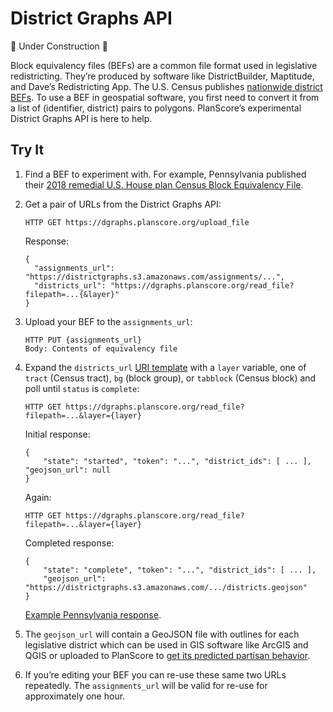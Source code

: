 District Graphs API
===================

🚧 Under Construction 🚧

Block equivalency files (BEFs) are a common file format used in legislative
redistricting. They’re produced by software like DistrictBuilder, Maptitude,
and Dave’s Redistricting App. The U.S. Census publishes
[nationwide district BEFs](https://www.census.gov/geographies/mapping-files/2019/dec/rdo/116-congressional-district-bef.html).
To use a BEF in geospatial software, you first need to convert it from a list
of (identifier, district) pairs to polygons. PlanScore’s experimental
District Graphs API is here to help.

Try It
------

1.  Find a BEF to experiment with. For example, Pennsylvania published their
    [2018 remedial U.S. House plan Census Block Equivalency File](http://www.pacourts.us/news-and-statistics/cases-of-public-interest/league-of-women-voters-et-al-v-the-commonwealth-of-pennsylvania-et-al-159-mm-2017).

2.  Get a pair of URLs from the District Graphs API:

        HTTP GET https://dgraphs.planscore.org/upload_file
        
    Response:
    
        {
          "assignments_url": "https://districtgraphs.s3.amazonaws.com/assignments/...",
          "districts_url": "https://dgraphs.planscore.org/read_file?filepath=...{&layer}"
        }
    
4.  Upload your BEF to the `assignments_url`:
    
        HTTP PUT {assignments_url}
        Body: Contents of equivalency file
    
5.  Expand the `districts_url` [URI template](https://tools.ietf.org/html/rfc6570)
    with a `layer` variable, one of `tract` (Census tract), `bg` (block group), 
    or `tabblock` (Census block) and poll until `status` is `complete`:
    
        HTTP GET https://dgraphs.planscore.org/read_file?filepath=...&layer={layer}
    
    Initial response:
    
        {
            "state": "started", "token": "...", "district_ids": [ ... ], "geojson_url": null
        }
    
    Again:
    
        HTTP GET https://dgraphs.planscore.org/read_file?filepath=...&layer={layer}
    
    Completed response:
    
        {
            "state": "complete", "token": "...", "district_ids": [ ... ],
            "geojson_url": "https://districtgraphs.s3.amazonaws.com/.../districts.geojson"
        }
    
    [Example Pennsylvania response](https://dgraphs.planscore.org/read_file?filepath=assignments%2F20190707T021138.817252539Z%2Fassignments&layer=tabblock).
    
6.  The `geojson_url` will contain a GeoJSON file with outlines for each
    legislative district which can be used in GIS software like ArcGIS and QGIS
    or uploaded to PlanScore to
    [get its predicted partisan behavior](https://planscore.org/plan.html?20180219T202039.596761160Z).
    
7.  If you’re editing your BEF you can re-use these same two URLs repeatedly.
    The `assignments_url` will be valid for re-use for approximately one hour.
